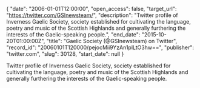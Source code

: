 {
  "date": "2006-01-01T12:00:00", 
  "open_access": false, 
  "target_url": "https://twitter.com/GSInewsteam/", 
  "description": "Twitter profile of Inverness Gaelic Society, society established for cultivating the language, poetry and music of the Scottish Highlands and generally furthering the interests of the Gaelic-speaking people.", 
  "end_date": "2015-10-20T01:00:00Z", 
  "title": "Gaelic Society (@GSInewsteam) on Twitter", 
  "record_id": "20060101T120000/pejocMii9YzAn1plLtO3hw==", 
  "publisher": "twitter.com", 
  "slug": 30128, 
  "start_date": null
}

Twitter profile of Inverness Gaelic Society, society established for cultivating the language, poetry and music of the Scottish Highlands and generally furthering the interests of the Gaelic-speaking people.
